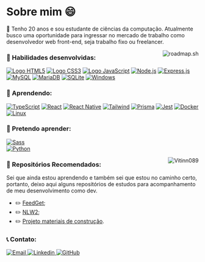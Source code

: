<h1>Sobre mim 😄</h1>

<p align="left"> 📝 Tenho 20 anos e sou estudante de ciências da computação. Atualmente busco uma oportunidade para ingressar no mercado de trabalho como desenvolvedor web front-end, seja trabalho fixo ou freelancer.</p>

<a href="https://roadmap.sh"><img src="https://roadmap.sh/card/tall/673f7afe5434bf319a128575?variant=dark" alt="roadmap.sh" align="right"/></a>

<h3>🤩 Habilidades desenvolvidas:</h3>

<a href="https://developer.mozilla.org/pt-BR/docs/Web/HTML"><img src="https://img.shields.io/static/v1?label=&message=HTML5&color=E34F26&logo=HTML5&logoColor=white&style=for-the-badge" alt="Logo HTML5"></a>
<a href="https://developer.mozilla.org/pt-BR/docs/Web/CSS"><img src="https://img.shields.io/static/v1?label=&message=CSS&color=1572B6&logo=CSS3&logoColor=white&style=for-the-badge" alt="Logo CSS3"></a>
<a href="https://www.javascript.com/"><img src="https://img.shields.io/static/v1?label=&message=JavaScript&color=gray&logo=javaScript&logoColor=F7DF1E&style=for-the-badge" alt="Logo JavaScript"></a>
<a href="https://nodejs.org/pt-br/"><img src="https://img.shields.io/badge/Node.js-43853D?style=for-the-badge&logo=node.js&logoColor=white" alt="Node.js"></a>
<a href="https://expressjs.com/pt-br/"><img src="https://img.shields.io/badge/Express.js-404D59?style=for-the-badge" alt="Express.js"></a>
<a href="https://www.mysql.com"><img src="https://img.shields.io/badge/MySQL-00000F?style=for-the-badge&logo=mysql&logoColor=white" alt="MySQL"></a>
<a href="https://mariadb.org"><img src="https://img.shields.io/badge/MariaDB-01529E?style=for-the-badge&logo=mariadb&logoColor=white" alt="MariaDB"></a>
<a href="https://www.sqlite.org/index.html"><img src="https://img.shields.io/badge/SQLite-07405E?style=for-the-badge&logo=sqlite&logoColor=white" alt="SQLite"></a>
<a href="https://www.microsoft.com/pt-br/windows/?r=1"><img src="https://img.shields.io/badge/Windows-017AD7?style=for-the-badge&logo=windows&logoColor=white" alt="Windows"></a>


<h3>🤩 Aprendendo:</h3>

<a href="https://www.typescriptlang.org"><img src="https://img.shields.io/badge/TypeScript-007ACC?style=for-the-badge&logo=typescript&logoColor=white" alt="TypeScript"></a>
<a href="https://pt-br.reactjs.org/"><img src="https://img.shields.io/badge/React-20232A?style=for-the-badge&logo=react&logoColor=61DAFB" alt="React"></a>
<a href="https://reactnative.dev/"><img src="https://img.shields.io/badge/React_Native-20232A?style=for-the-badge&logo=react&logoColor=61DAFB" alt="React Native"></a>
<a href="https://tailwindcss.com"><img src="https://img.shields.io/badge/Tailwind_CSS-38B2AC?style=for-the-badge&logo=tailwind-css&logoColor=white" alt="Tailwind"></a>
<a href="https://www.prisma.io"><img src="https://img.shields.io/badge/Prisma-DD63DF?style=for-the-badge&logo=prisma" alt="Prisma"></a>
<a href="https://jestjs.io"><img src="https://img.shields.io/badge/Jest-15C213?style=for-the-badge&logo=Jest" alt="Jest"></a>
<a href="https://www.docker.com"><img src="https://img.shields.io/badge/Docker-2496ED?style=for-the-badge&logo=docker&logoColor=white" alt="Docker"></a>
<a href="https://pt.wikipedia.org/wiki/Linux"><img src="https://img.shields.io/badge/Linux-E34F26?style=for-the-badge&logo=linux&logoColor=black" alt="Linux"></a>

<h3>🚀 Pretendo aprender:</h3>
 
<a href="https://sass-lang.com/"><img src="https://img.shields.io/badge/Sass-CC6699?style=for-the-badge&logo=sass&logoColor=white" alt="Sass"></a> <br>
<a href="https://www.python.org/"><img src="https://img.shields.io/badge/Python-3776AB?style=for-the-badge&logo=python&logoColor=white" alt="Python"></a>


<a href="https://github.com/Vitinn089/">
<img src="https://github-readme-stats.vercel.app/api/top-langs/?username=Vitinn089&hide=html&layout=compact&theme=dark" alt="Vitinn089" align="right">
</a>
<!--
<a href="https://github.com/Vitinn089/">
<img src="https://github-readme-stats.vercel.app/api?username=Vitinn089" alt="Vitinn089" align="right">
</a> -->


<h3 align="left">💭 Repositórios Recomendados:</h3>

<p aling="left">Sei que ainda estou aprendendo e também sei que estou no caminho certo, portanto, deixo aqui alguns repositórios de estudos para acompanhamento de meu desenvolvimento como dev.</p>

- ✏️ [FeedGet](https://github.com/Vitinn089/nlw-return);
- ✏️ [NLW2](https://github.com/Vitinn089/nlw2);
- ✏️ [Projeto materiais de construção](https://github.com/Vitinn089/Estudo-MateriaisConstrucao).	



<h3> 📞 Contato:</h3>

<a href="mailto:vitorlopes089@gmail.com">
<img src="https://img.shields.io/badge/Gmail-D14836?style=for-the-badge&logo=gmail&logoColor=white&link=mailto:vitorlopes089@gmail.com" alt="Email">
</a>

<a href="https://www.linkedin.com/in/vitor-lopes-991238171">
<img src="https://img.shields.io/badge/LinkedIn-0077B5?style=for-the-badge&logo=linkedin&logoColor=white" alt="Linkedin">
</a>

<a href="https://github.com/Vitinn089">
<img src="https://img.shields.io/badge/GitHub-100000?style=for-the-badge&logo=github&logoColor=white" alt="GitHub">
</a>

<!-- :D -->
